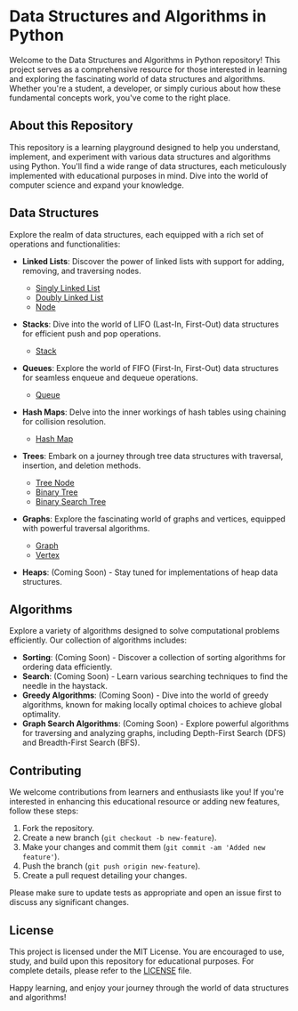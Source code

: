 # Data Structures and Algorithms in Python

Welcome to the Data Structures and Algorithms in Python repository! This project serves as a comprehensive resource for those interested in learning and exploring the fascinating world of data structures and algorithms. Whether you're a student, a developer, or simply curious about how these fundamental concepts work, you've come to the right place.

## About this Repository

This repository is a learning playground designed to help you understand, implement, and experiment with various data structures and algorithms using Python. You'll find a wide range of data structures, each meticulously implemented with educational purposes in mind. Dive into the world of computer science and expand your knowledge.

## Data Structures

Explore the realm of data structures, each equipped with a rich set of operations and functionalities:

- **Linked Lists**: Discover the power of linked lists with support for adding, removing, and traversing nodes.
    - [Singly Linked List](DataStructures/LinkedLists/linked_list.py)
    - [Doubly Linked List](DataStructures/LinkedLists/doubly_linked_list.py)
    - [Node](DataStructures/LinkedLists/node.py)

- **Stacks**: Dive into the world of LIFO (Last-In, First-Out) data structures for efficient push and pop operations.
    - [Stack](DataStructures/Stacks_and_Queues/queue.py)  

- **Queues**: Explore the world of FIFO (First-In, First-Out) data structures for seamless enqueue and dequeue operations.
    - [Queue](DataStructures/Stacks_and_Queues/queue.py)

- **Hash Maps**: Delve into the inner workings of hash tables using chaining for collision resolution.
    - [Hash Map](DataStructures/HashMap/hash_map.py)

- **Trees**: Embark on a journey through tree data structures with traversal, insertion, and deletion methods.
    - [Tree Node](DataStructures/Trees/tree_node.py)
    - [Binary Tree](DataStructures/Trees/binary_tree_node.py)
    - [Binary Search Tree](DataStructures/Trees/binary_search_tree_node.py)

- **Graphs**: Explore the fascinating world of graphs and vertices, equipped with powerful traversal algorithms.
    - [Graph](DataStructures/Graphs/graph.py)
    - [Vertex](DataStructures/Graphs/vertex.py) 

- **Heaps**: (Coming Soon) - Stay tuned for implementations of heap data structures.

## Algorithms  

Explore a variety of algorithms designed to solve computational problems efficiently. Our collection of algorithms includes:

- **Sorting**: (Coming Soon) - Discover a collection of sorting algorithms for ordering data efficiently.
- **Search**: (Coming Soon) - Learn various searching techniques to find the needle in the haystack.
- **Greedy Algorithms**: (Coming Soon) - Dive into the world of greedy algorithms, known for making locally optimal choices to achieve global optimality.
- **Graph Search Algorithms**: (Coming Soon) - Explore powerful algorithms for traversing and analyzing graphs, including Depth-First Search (DFS) and Breadth-First Search (BFS).


## Contributing

We welcome contributions from learners and enthusiasts like you! If you're interested in enhancing this educational resource or adding new features, follow these steps:

1. Fork the repository.
2. Create a new branch (`git checkout -b new-feature`).
3. Make your changes and commit them (`git commit -am 'Added new feature'`).
4. Push the branch (`git push origin new-feature`).
5. Create a pull request detailing your changes.

Please make sure to update tests as appropriate and open an issue first to discuss any significant changes.

## License

This project is licensed under the MIT License. You are encouraged to use, study, and build upon this repository for educational purposes. For complete details, please refer to the [LICENSE](LICENSE.md) file.

Happy learning, and enjoy your journey through the world of data structures and algorithms!
